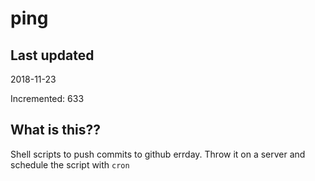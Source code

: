 # ping

## Last updated
2018-11-23

Incremented: 633

## What is this??
Shell scripts to push commits to github errday. Throw it on a server and schedule the script with `cron`
